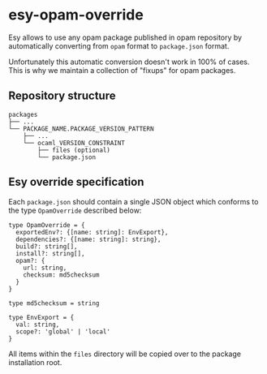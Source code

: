 # esy-opam-override

Esy allows to use any opam package published in opam repository by automatically
converting from `opam` format to `package.json` format.

Unfortunately this automatic conversion doesn't work in 100% of cases. This is
why we maintain a collection of "fixups" for opam packages.

## Repository structure

```
packages
├── ...
└── PACKAGE_NAME.PACKAGE_VERSION_PATTERN
    ├── ...
    └── ocaml_VERSION_CONSTRAINT
        ├── files (optional)
        └── package.json
```

## Esy override specification

Each `package.json` should contain a single JSON object which conforms to the
type `OpamOverride` described below:

```
type OpamOverride = {
  exportedEnv?: {[name: string]: EnvExport},
  dependencies?: {[name: string]: string},
  build?: string[],
  install?: string[],
  opam?: {
    url: string,
    checksum: md5checksum
  }
}

type md5checksum = string

type EnvExport = {
  val: string,
  scope?: 'global' | 'local'
}
```

All items within the `files` directory will be copied over to the package
installation root.

